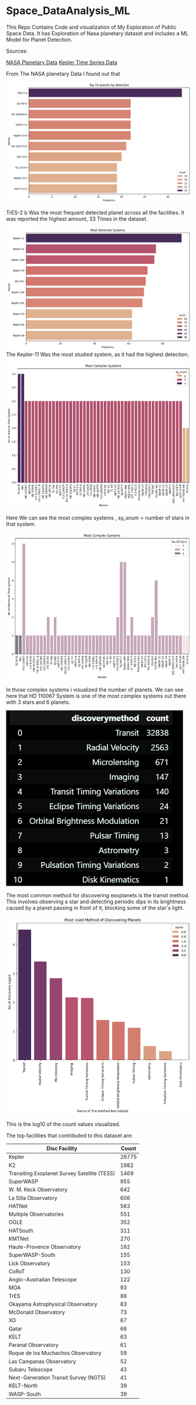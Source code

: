 # Space_DataAnalysis_ML

This Repo Contains Code and visualization of My Exploration of Public Space Data. It has Exploration of Nasa planetary dataset and includes a ML Model for Planet Detection.

Sources:

<div>
    <a href="https://nexsci.caltech.edu/">NASA Planetary Data</a>
    <a href="https://github.com/winterdelta/KeplerAI?tab=readme-ov-file">
        Kepler Time Series Data</a>
</div>

From The NASA planetary Data I found out that 

![](assets/2024-10-10-16-09-20-image.png)

TrES-2 b Was the most frequent detected planet across all the facilities. It was reported the highest amount, 33 Times in the dataset.

![](assets/2024-10-15-04-49-29-image.png)The Kepler-11 Was the most studied system, as it had the highest detection.

![](assets/2024-10-16-03-11-02-image.png)

Here We can see the most complex systems , sy_snum = number of stars in that system. 

![](assets/2024-10-16-03-12-16-image.png)

In those complex systems i visualized the number of planets. We can see here that HD 110067 System is one of the most complex systems out there with 3 stars and 6 planets.

![](assets/2024-10-16-03-13-54-image.png)

The most common method for discovering exoplanets is the transit method. This involves observing a star and detecting periodic dips in its brightness caused by a planet passing in front of it, blocking some of the star's light.

![](assets/2024-10-16-03-16-31-image.png)

This is the log10 of the count values visualized.



The top facilities that contributed to this dataset are:

| Disc Facility                                | Count |
| -------------------------------------------- | ----- |
| Kepler                                       | 26775 |
| K2                                           | 1982  |
| Transiting Exoplanet Survey Satellite (TESS) | 1469  |
| SuperWASP                                    | 955   |
| W. M. Keck Observatory                       | 642   |
| La Silla Observatory                         | 606   |
| HATNet                                       | 563   |
| Multiple Observatories                       | 551   |
| OGLE                                         | 352   |
| HATSouth                                     | 311   |
| KMTNet                                       | 270   |
| Haute-Provence Observatory                   | 162   |
| SuperWASP-South                              | 155   |
| Lick Observatory                             | 153   |
| CoRoT                                        | 130   |
| Anglo-Australian Telescope                   | 122   |
| MOA                                          | 93    |
| TrES                                         | 86    |
| Okayama Astrophysical Observatory            | 83    |
| McDonald Observatory                         | 73    |
| XO                                           | 67    |
| Qatar                                        | 66    |
| KELT                                         | 63    |
| Paranal Observatory                          | 61    |
| Roque de los Muchachos Observatory           | 59    |
| Las Campanas Observatory                     | 52    |
| Subaru Telescope                             | 43    |
| Next-Generation Transit Survey (NGTS)        | 41    |
| KELT-North                                   | 39    |
| WASP-South                                   | 39    |
